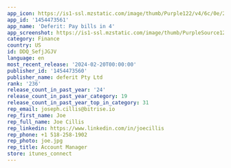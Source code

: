```yaml
---
app_icon: https://is1-ssl.mzstatic.com/image/thumb/Purple122/v4/6c/0e/2c/6c0e2c5c-450c-f851-4b2c-1d1f644dc5a7/AppIcon-0-0-1x_U007emarketing-0-7-0-85-220.png/1024x1024bb.png
app_id: '1454473561'
app_name: 'Deferit: Pay bills in 4'
app_screenshot: https://is1-ssl.mzstatic.com/image/thumb/PurpleSource122/v4/ef/3c/39/ef3c39e6-62f1-4a1d-565b-4919ac3bfa78/a6c28e99-d9f5-4789-85d1-70ac4850e8ca_AppStore_-_6.5_-_Screenshot_01_-_V2.jpg/1284x2778bb.png
category: Finance
country: US
id: DDQ_SefjJGJV
language: en
most_recent_release: '2024-02-20T00:00:00'
publisher_id: '1454473560'
publisher_name: deferit Pty Ltd
rank: '236'
release_count_in_past_year: '24'
release_count_in_past_year_category: 19
release_count_in_past_year_top_in_category: 31
rep_email: joseph.cillis@bitrise.io
rep_first_name: Joe
rep_full_name: Joe Cillis
rep_linkedin: https://www.linkedin.com/in/joecillis
rep_phone: +1 518-258-1902
rep_photo: joe.jpg
rep_title: Account Manager
store: itunes_connect
---
```

